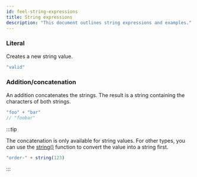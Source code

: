 ```yaml
---
id: feel-string-expressions
title: String expressions
description: "This document outlines string expressions and examples."
---
```


### Literal

Creates a new string value.

```js
"valid"
```

### Addition/concatenation

An addition concatenates the strings. The result is a string containing the characters of both strings.

```js
"foo" + "bar"
// "foobar"
```

:::tip

The concatenation is only available for string values. For other types, you can use
the [string()](/docs/components/modeler/feel/builtin-functions/feel-built-in-functions-conversion#string) function to convert
the value into a string first.

```js
"order-" + string(123)
```

:::
